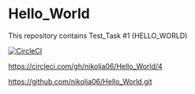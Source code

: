 # Hello_World
This repository contains Test_Task #1 (HELLO_WORLD)

[![CircleCI](https://circleci.com/gh/nikolja06/Hello_World/tree/master.svg?style=svg)](https://circleci.com/gh/nikolja06/Hello_World/tree/master)

https://circleci.com/gh/nikolja06/Hello_World/4

https://github.com/nikolja06/Hello_World.git
